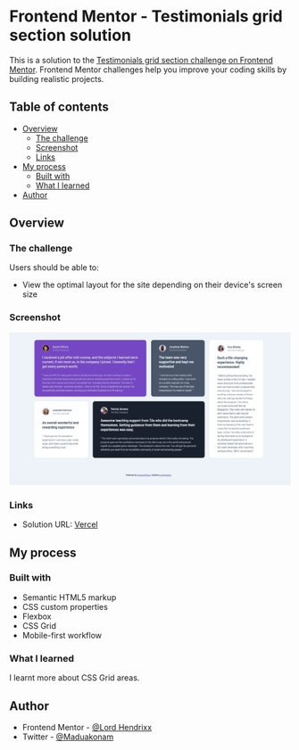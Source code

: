 # Frontend Mentor - Testimonials grid section solution

This is a solution to the [Testimonials grid section challenge on Frontend Mentor](https://www.frontendmentor.io/challenges/testimonials-grid-section-Nnw6J7Un7). Frontend Mentor challenges help you improve your coding skills by building realistic projects. 

## Table of contents

- [Overview](#overview)
  - [The challenge](#the-challenge)
  - [Screenshot](#screenshot)
  - [Links](#links)
- [My process](#my-process)
  - [Built with](#built-with)
  - [What I learned](#what-i-learned)
- [Author](#author)


## Overview

### The challenge

Users should be able to:

- View the optimal layout for the site depending on their device's screen size

### Screenshot

![](./screenshot/screenshot.png)

### Links

- Solution URL: [Vercel](https://testimonial-section-git-main-beealmightys-projects.vercel.app/)

## My process

### Built with

- Semantic HTML5 markup
- CSS custom properties
- Flexbox
- CSS Grid
- Mobile-first workflow

### What I learned

I learnt more about CSS Grid areas.

## Author
- Frontend Mentor - [@Lord Hendrixx](https://www.frontendmentor.io/profile/beeAlmighty)
- Twitter - [@Maduakonam](https://www.twitter.com/Maduakonam67451)

